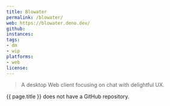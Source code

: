 ```yaml
---
title: Blowater
permalink: /blowater/
web: https://blowater.deno.dev/
github: 
instances:
tags:
- dm
- wip
platforms:
- web
license: 
---
```


> A desktop Web client focusing on chat with delightful UX.

{{ page.title }} does not have a GitHub repository. 